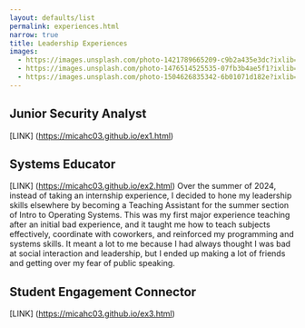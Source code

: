 ```yaml
---
layout: defaults/list
permalink: experiences.html
narrow: true
title: Leadership Experiences
images:
  - https://images.unsplash.com/photo-1421789665209-c9b2a435e3dc?ixlib=rb-0.3.5&ixid=eyJhcHBfaWQiOjEyMDd9&s=5b1016b885e7438c4633109d77368d4d&auto=format&fit=crop&w=1651&q=80
  - https://images.unsplash.com/photo-1476514525535-07fb3b4ae5f1?ixlib=rb-0.3.5&ixid=eyJhcHBfaWQiOjEyMDd9&s=468a8c18f5d811cf03c654b653b5089e&auto=format&fit=crop&w=1650&q=80
  - https://images.unsplash.com/photo-1504626835342-6b01071d182e?ixlib=rb-0.3.5&ixid=eyJhcHBfaWQiOjEyMDd9&s=975855d515c9d56352ee3bfe74287f2b&auto=format&fit=crop&w=1651&q=80
---
```


## Junior Security Analyst

[LINK] (https://micahc03.github.io/ex1.html)

## Systems Educator

[LINK] (https://micahc03.github.io/ex2.html) Over the summer of 2024, instead of taking an internship experience, I decided to hone my
leadership skills elsewhere by becoming a Teaching Assistant for the summer section of Intro
to Operating Systems. This was my first major experience teaching after an initial bad
experience, and it taught me how to teach subjects effectively, coordinate with coworkers, and
reinforced my programming and systems skills. It meant a lot to me because I had always
thought I was bad at social interaction and leadership, but I ended up making a lot of friends
and getting over my fear of public speaking.

## Student Engagement Connector

[LINK] (https://micahc03.github.io/ex3.html)
